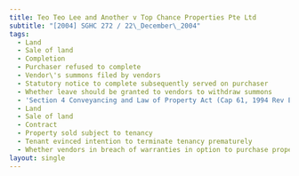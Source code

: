 ```yaml
---
title: Teo Teo Lee and Another v Top Chance Properties Pte Ltd
subtitle: "[2004] SGHC 272 / 22\_December\_2004"
tags:
  - Land
  - Sale of land
  - Completion
  - Purchaser refused to complete
  - Vendor\'s summons filed by vendors
  - Statutory notice to complete subsequently served on purchaser
  - Whether leave should be granted to vendors to withdraw summons
  - 'Section 4 Conveyancing and Law of Property Act (Cap 61, 1994 Rev Ed)'
  - Land
  - Sale of land
  - Contract
  - Property sold subject to tenancy
  - Tenant evinced intention to terminate tenancy prematurely
  - Whether vendors in breach of warranties in option to purchase property
layout: single
---
```


